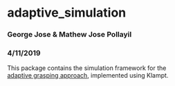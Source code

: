 # adaptive_simulation
### George Jose & Mathew Jose Pollayil ###
### 4/11/2019 ###

This package contains the simulation framework for the  
[adaptive grasping approach](https://github.com/gpollayil/adaptive_grasping), implemented using Klampt.